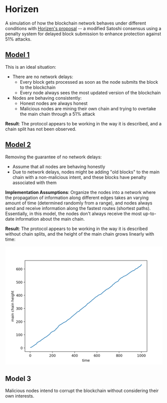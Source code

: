 # Horizen
A simulation of how the blockchain network behaves under different conditions with [Horizen's proposal](https://www.horizen.global/assets/files/A-Penalty-System-for-Delayed-Block-Submission-by-Horizen.pdf) -- a modified Satoshi consensus using a penalty system for delayed block submission to enhance protection against 51% attacks. 



## [Model 1](/model_1)

This is an ideal situation:

- There are no network delays:
  - Every block gets processed as soon as the node submits the block to the blockchain
  - Every node always sees the most updated version of the blockchain
- Nodes are behaving consistently:
  - Honest nodes are always honest
  - Malicious nodes are mining their own chain and trying to overtake the main chain through a 51% attack

**Result**: The protocol appears to be working in the way it is described, and a chain split has not been observed.



## [Model 2](/model_2)

Removing the guarantee of no network delays:

- Assume that all nodes are behaving honestly
- Due to network delays, nodes might be adding "old blocks" to the main chain with a non-malicious intent, and these blocks have penalty associated with them

**Implementation Assumptions**: Organize the nodes into a network where the propagation of information along different edges takes an varying amount of time (determined randomly from a range), and nodes always send and receive information along the fastest routes (shortest paths). Essentially, in this model, the nodes don't always receive the most up-to-date information about the main chain.

**Result**: The protocol appears to be working in the way it is described without chain splits, and the height of the main chain grows linearly with time:

![](/model_2/res/time_height.png)



## Model 3

Malicious nodes intend to corrupt the blockchain without considering their own interests.

